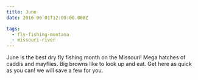 ```yaml
---
title: June
date: 2016-06-01T12:00:00.000Z

tags:
  - fly-fishing-montana
  - missouri-river
---
```


June is the best dry fly fishing month on the Missouri! Mega hatches of caddis and mayflies. Big browns like to look up and eat. Get here as quick as you can! we will save a few for you.
